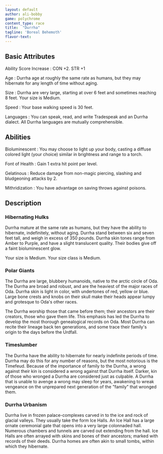 ```yaml
---
layout: default
author: ali-bobby
game: polychrome
content_type: race
title:  "Durrha"
tagline: 'Boreal Behemoth'
flavor-text:
---
```


## Basic Attributes

Ability Score Increase
: CON +2. STR +1

Age
: Durrha age at roughly the same rate as humans, but they may hibernate for any length of time without aging.

Size
: Durrha are very large, starting at over 6 feet and sometimes reaching 8 feet. Your size is Medium.

Speed
: Your base walking speed is 30 feet.

Languages
: You can speak, read, and write Tradespeak and an Durrha dialect. All Durrha languages are mutually comprehensible.


## Abilities

Bioluminescent
: You may choose to light up your body, casting a diffuse colored light (your choice) similar in brightness and range to a torch.

Font of Health
: Gain 1 extra hit point per level.

Gelatinous
: Reduce damage from non-magic piercing, slashing and bludgeoning attacks by 2.

Mithridization
: You have advantage on saving throws against poisons.


## Description

### Hibernating Hulks
Durrha mature at the same rate as humans, but they have the ability to hibernate, indefinitely, without aging. Durrha stand between six and seven feet tall, and weigh in excess of 350 pounds. Durrha skin tones range from Amber to Purple, and have a slight translucent quality. Their bodies give off a faint bioluminescent glow.

Your size is Medium. Your size class is Medium.

### Polar Giants
The Durrha are large, blubbery humanoids, native to the arctic circle of Oda. The Durrha are broad and robust, and are the heaviest of the major races of Oda. Durrha skin is light in color, with undertones of red, yellow or blue. Large bone crests and knobs on their skull make their heads appear lumpy and grotesque to Oda's other races.

The Durrha worship those that came before them; their ancestors are their creators, those who gave them life. This emphasis has led the Durrha to develop the most thorough genealogical records on Oda. Most Durrha can recite their lineage back ten generations, and some trace their family's origin to the days before the Urdfall.

### Timeslumber
The Durrha have the ability to hibernate for nearly indefinite periods of time. Durrha may do this for any number of reasons, but the most notorious is the Timefeud. Because of the importance of family to the Durrha, a wrong against their kin is considered a wrong against that Durrha itself. Darker, kin of those who wronged a Durrha are considered just as culpable. A Durrha that is unable to avenge a wrong may sleep for years, awakening to wreak vengeance on the unprepared next generation of the "family" that wronged them.

### Durrha Urbanism

Durrha live in frozen palace-complexes carved in to the ice and rock of glacial valleys. They usually take the form Ice Halls. An Ice Hall has a large ornate ceremonial gate that opens into a very large colonnaded hall. Numerous chambers and tunnels are carved out extending from the hall. Ice Halls are often arrayed with skins and bones of their ancestors; marked with records of their deeds. Durrha homes are often akin to small tombs, within which they hibernate.